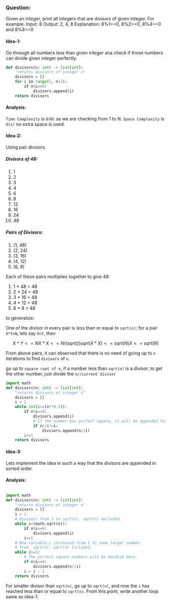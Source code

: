 ### Question:

Given an integer, print all integers that are divisors of given integer.
For example:
Input: 8
Output: 2, 4, 8
Explanation: 8%1==0, 8%2==0, 8%4==0 and 8%8==0

#### Idea-1:

Go through all numbers less than given integer ana check if those numbers can divide given integer perfectly.

```py
def divisors(n: int) -> list[int]:
    "returns divisors of integer n"
    divisors = []
    for i in range(1, n+1):
        if n%i==0:
            divisors.append(i)
    return divisors
```

#### Analysis:

`Time Complexity` is `O(N)` as we are checking from 1 to N.
`Space Complexity` is `O(1)` no extra space is used.

#### Idea-2:

Using pair divisors.

##### Divisors of 48:

1. 1
2. 2
3. 3
4. 4
5. 6
6. 8
7. 12
8. 16
9. 24
10. 48

##### Pairs of Divisors:

1. (1, 48)
2. (2, 24)
3. (3, 16)
4. (4, 12)
5. (6, 8)

Each of these pairs multiplies together to give 48:

1.  1 \* 48 = 48
2.  2 \* 24 = 48
3.  3 \* 16 = 48
4.  4 \* 12 = 48
5.  6 \* 8 = 48

to generalize:

One of the divisor in every pair is less than or equal to `sqrt(n)`; for a pair `X*Y=N`, lets say `X<Y`, then

```math
X * Y <=N
X * X <= N/(sqrt())
sqrt(X*X) <= sqrt(N)
X <= sqrt(N)


```

From above pairs, it can observed that there is no need of going up to `n` iterations to find `divisors` of `n`.

go up to `square root of n`, if a number less than `sqrt(n)` is a divisor, to get the other number, just divide the `n//current divisor`

```py
import math
def divisors(n: int) -> list[int]:
    "returns divisors of integer n"
    divisors = []
    i = 1
    while int(i<=(n**0.5)):
        if n%i==0:
            divisors.append(i)
            # If the number has perfect square, it will be appended twice; One time in each if condition.
            if n//i!=i:
                divisors.append(n//i)
        i+=1
    return divisors
```

#### Idea-3:

Lets implement the idea in such a way that the divisors are appended in sorted order.

#### Analysis:

```py

import math
def divisors(n: int) -> list[int]:
    "returns divisors of integer n"
    divisors = []
    i = 1
    # Divisors from 1 to sqrt(n), sqrt(n) excluded.
    while i<(math.sqrt(n)):
        if n%i==0:
            divisors.append(i)
        i+=1
    # Now variable i increased from 1 to some larger number.
    # from  sqrt(n), sqrt(n) Included.
    while i>=1:
        # The perfect square numbers will be handled here.
        if n%i==0:
            divisors.append(n//i)
        i = i - 1
    return divisors
```

For smaller divisor than `sqrt(n)`, go up to `sqrt(n)`, and now the `i` has reached less than or equal to `sqrt(n)`.
From this point, write another loop same as idea-1.
